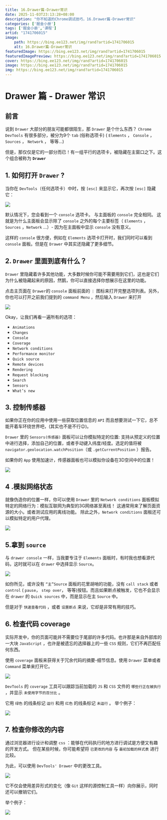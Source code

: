 ```yaml
---
title: 16.Drawer篇-Drawer常识
date: 2025-11-03T23:13:28+08:00
description: "你不知道的Chrome调试技巧，16.Drawer篇-Drawer常识"
categories: ['掘金小册']
tags: ['掘金小册','课程']
artid: "1741706015"
image:
    path: https://bing.ee123.net/img/rand?artid=1741706015
    alt: 16.Drawer篇-Drawer常识
featuredImage: https://bing.ee123.net/img/rand?artid=1741706015
featuredImagePreview: https://bing.ee123.net/img/rand?artid=1741706015
cover: https://bing.ee123.net/img/rand?artid=1741706015
image: https://bing.ee123.net/img/rand?artid=1741706015
img: https://bing.ee123.net/img/rand?artid=1741706015
---
```


# Drawer 篇 - Drawer 常识

## 前言

说到 `Drawer` 大部分的朋友可能都很陌生，那 `Drawer` 是个什么东西？
`Chrome DevTools` 有很多部分，被分为9个 `tab` (俗称选项卡) ( `Elements` ， `Console` ， `Sources` ， `Network` ， 等等...)

但是，那仅仅是它的一部分而已！有一组平行的选项卡，被隐藏在主窗口之下。这个组合被称为 **`Drawer`**


## 1. 如何打开 `Drawer` ?

当你在 `DevTools`（任何选项卡）中时，按 `[esc]` 来显示它，再次按 `[esc]` 隐藏它：

![](https://p1-jj.byteimg.com/tos-cn-i-t2oaga2asx/gold-user-assets/2018/12/20/167ca65dd246e55d~tplv-t2oaga2asx-image.image)

默认情况下，您会看到一个 `console` 选项卡。 与主面板的 `console` 完全相同。 这就是为什么主面板会显示除了 `console` 之外的每个主要标签（ `Elements` ，`Sources` ，`Network` ...）- 因为在主面板中显示 `console` 没有意义。

这样的 `console` 很方便，例如在 `Elements` 选项卡打开时，我们同时可以看到 `console` 面板。但是在 `Drawer` 中其实还隐藏了更多细节。

## 2. `Drawer` 里面到底有什么？

`Drawer` 里隐藏着许多其他功能，大多数时候你可能不需要用到它们，这也是它们为什么被隐藏起来的原因，然鹅，你可以直接选择你想展示在这里的功能。

点击主页面在 `Drawer`的 `console` 面板前面的 `⋮` 图标来打开完整选项列表。另外，你也可以打开之前我们提到的 `command Menu` ，然后输入 `Drawer` 来打开

![](https://p1-jj.byteimg.com/tos-cn-i-t2oaga2asx/gold-user-assets/2018/12/20/167ca65dd36c5272~tplv-t2oaga2asx-image.image)

Okay，让我们再看一遍所有的选项：

- `Animations`
- `Changes`
- `Console`
- `Coverage`
- `Network conditions`
- `Performance monitor`
- `Quick source`
- `Remote devices`
- `Rendering`
- `Request blocking`
- `Search`
- `Sensors` 
- `What’s new`

## 3. 控制传感器

如果你正在你的应用中使用一些获取位置信息的 `API` 而且想要测试一下它，总不能开着车环绕世界吧，(其实也不是不行😉)。

`Drawer` 里的 `Sensors(传感器)` 面板可以让你模拟特定的位置: 支持从预定义的位置中进行选择，添加自己的位置，或者手动键入纬度/经度。选定的值将被 `navigator.geolocation.watchPosition`（或 `.getCurrentPosition` ）报告。

如果你的 `App` 使用加速计，传感器面板也可以模拟你设备在3D空间中的位置！

![](https://p1-jj.byteimg.com/tos-cn-i-t2oaga2asx/gold-user-assets/2018/12/20/167caa871b562a48~tplv-t2oaga2asx-image.image)

## 4 .模拟网络状态

就像伪造你的位置一样，你可以使用 `Drawer` 里的 `Network conditions` 面板模拟特定的网络行为：模拟互联网为典型的3G网络甚至离线！ 这通常用来了解页面资源的大小。或者测试应用的离线功能。
除此之外，`Network conditions` 面板还可以模拟特定的用户代理。

![](https://p1-jj.byteimg.com/tos-cn-i-t2oaga2asx/gold-user-assets/2018/12/20/167caa8723019208~tplv-t2oaga2asx-image.image)

## 5.拿到 `source`

与 `drawer console` 一样，当我要专注于 `Elements` 面板时，有时我也想看源代码，这时就可以在 `drawer` 中选择显示 `Source`。

![](https://p1-jj.byteimg.com/tos-cn-i-t2oaga2asx/gold-user-assets/2018/12/20/167caa8719c239ee~tplv-t2oaga2asx-image.image)

如你所见，或许没有 `“主”Source` 面板的花里胡哨的功能，没有 `call stack` 或者 `control` ( `pause`， `step over`， 等等)按钮。而且如果断点被触发，它也不会显示在 `drawer` 的 `Quick sources` 中，而是显示在主 `Source` 中。

但是对于 `快速查看代码` ，或者 `设置断点` 来说，它却是非常有用的技巧。

## 6. 检查代码 coverage

实际开发中，你的页面可能并不需要位于尾部的许多代码。也许那是来自外部库的一大块 `JavaScript` ，也许是被遗忘的选择器上的一些 `CSS` 规则，它们不再匹配任何东西。

使用 `coverage` 面板来获得关于冗余代码的摘要-细节信息。使用 `Drawer` 菜单或者 `Command` 菜单来打开它。

![](https://p1-jj.byteimg.com/tos-cn-i-t2oaga2asx/gold-user-assets/2018/12/29/167f829daebc168d~tplv-t2oaga2asx-image.image)

`DevTools` 的 `coverage` 工具可以跟踪当前加载的 `JS` 和 `CSS` 文件的 `哪些行正在被执行` ，并显示 `未使用字节的百分比` 。

它用 `绿色` 的线条标记 `运行` 和用 `红色` 的线条标记 `未运行` 。 举个例子：

![](https://p1-jj.byteimg.com/tos-cn-i-t2oaga2asx/gold-user-assets/2018/12/29/167f829dae8fa7fb~tplv-t2oaga2asx-image.image)

## 7. 检查你修改的内容

通过浏览器进行设计和调整 `css` ：能够在代码执行的地方进行调试是方便又有趣的开发方式。 但在某些时候，你可能希望将 `已更改的内容` 与 `最初加载的样式表` 进行比较。

为此，可以使用 `DevTools' Drawer` 中的更改工具。

![](https://p1-jj.byteimg.com/tos-cn-i-t2oaga2asx/gold-user-assets/2018/12/29/167f829dad411a58~tplv-t2oaga2asx-image.image)

它不仅会使用差异形式的变化（像 `Git` 这样的源控制工具一样）向你展示，同时还可以撤销它们。 

举个例子：

![](https://p1-jj.byteimg.com/tos-cn-i-t2oaga2asx/gold-user-assets/2018/12/29/167f829dadf27e11~tplv-t2oaga2asx-image.image)
